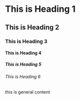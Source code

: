 # This is Heading 1
## This is Heading 2
### This is Heading 3
#### This is Heading 4
##### This is Heading 5
###### This is Heading 6
this is general content
